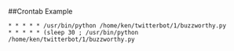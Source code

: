 ##Crontab Example

```
* * * * * /usr/bin/python /home/ken/twitterbot/1/buzzworthy.py
* * * * * (sleep 30 ; /usr/bin/python /home/ken/twitterbot/1/buzzworthy.py
```                                                                             
